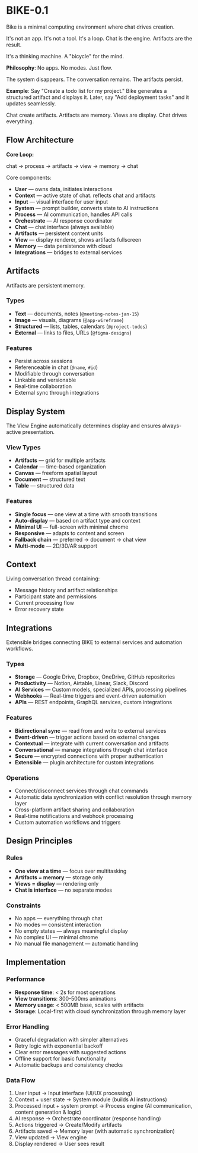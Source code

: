 # BIKE-0.1

Bike is a minimal computing environment where chat drives creation.

It's not an app. It's not a tool. It's a loop. Chat is the engine. Artifacts are the result.

It's a thinking machine. A "bicycle" for the mind.

**Philosophy**: No apps. No modes. Just flow.

The system disappears. The conversation remains. The artifacts persist.

**Example**: Say "Create a todo list for my project." Bike generates a structured artifact and displays it. Later, say "Add deployment tasks" and it updates seamlessly.

Chat create artifacts. Artifacts are memory. Views are display. Chat drives everything.

## Flow Architecture

**Core Loop:**

chat → process → artifacts → view → memory → chat

Core components:
* **User** — owns data, initiates interactions
* **Context** — active state of chat. reflects chat and artifacts
* **Input** — visual interface for user input
* **System** — prompt builder, converts state to AI instructions
* **Process** — AI communication, handles API calls
* **Orchestrate** — AI response coordinator
* **Chat** — chat interface (always available)
* **Artifacts** — persistent content units
* **View** — display renderer, shows artifacts fullscreen
* **Memory** — data persistence with cloud
* **Integrations** — bridges to external services

## Artifacts

Artifacts are persistent memory.

### Types

* **Text** — documents, notes (`@meeting-notes-jan-15`)
* **Image** — visuals, diagrams (`@app-wireframe`)
* **Structured** — lists, tables, calendars (`@project-todos`)  
* **External** — links to files, URLs (`@figma-designs`)

### Features
* Persist across sessions
* Referenceable in chat (`@name`, `#id`)
* Modifiable through conversation
* Linkable and versionable
* Real-time collaboration
* External sync through integrations

## Display System

The View Engine automatically determines display and ensures always-active presentation.

### View Types
* **Artifacts** — grid for multiple artifacts
* **Calendar** — time-based organization
* **Canvas** — freeform spatial layout
* **Document** — structured text
* **Table** — structured data

### Features
* **Single focus** — one view at a time with smooth transitions
* **Auto-display** — based on artifact type and context
* **Minimal UI** — full-screen with minimal chrome
* **Responsive** — adapts to content and screen
* **Fallback chain** — preferred → document → chat view
* **Multi-mode** — 2D/3D/AR support

## Context

Living conversation thread containing:

* Message history and artifact relationships
* Participant state and permissions  
* Current processing flow
* Error recovery state

## Integrations

Extensible bridges connecting BIKE to external services and automation workflows.

### Types
* **Storage** — Google Drive, Dropbox, OneDrive, GitHub repositories
* **Productivity** — Notion, Airtable, Linear, Slack, Discord
* **AI Services** — Custom models, specialized APIs, processing pipelines
* **Webhooks** — Real-time triggers and event-driven automation
* **APIs** — REST endpoints, GraphQL services, custom integrations

### Features
* **Bidirectional sync** — read from and write to external services
* **Event-driven** — trigger actions based on external changes
* **Contextual** — integrate with current conversation and artifacts
* **Conversational** — manage integrations through chat interface
* **Secure** — encrypted connections with proper authentication
* **Extensible** — plugin architecture for custom integrations

### Operations
* Connect/disconnect services through chat commands
* Automatic data synchronization with conflict resolution through memory layer
* Cross-platform artifact sharing and collaboration
* Real-time notifications and webhook processing
* Custom automation workflows and triggers

## Design Principles

### Rules
* **One view at a time** — focus over multitasking
* **Artifacts = memory** — storage only
* **Views = display** — rendering only
* **Chat is interface** — no separate modes

### Constraints
* No apps — everything through chat
* No modes — consistent interaction
* No empty states — always meaningful display
* No complex UI — minimal chrome
* No manual file management — automatic handling

## Implementation

### Performance
* **Response time**: < 2s for most operations
* **View transitions**: 300-500ms animations
* **Memory usage**: < 500MB base, scales with artifacts
* **Storage**: Local-first with cloud synchronization through memory layer

### Error Handling
* Graceful degradation with simpler alternatives
* Retry logic with exponential backoff
* Clear error messages with suggested actions
* Offline support for basic functionality
* Automatic backups and consistency checks

### Data Flow
1. User input → Input interface (UI/UX processing)
2. Context + user state → System module (builds AI instructions)
3. Processed input + system prompt → Process engine (AI communication, content generation & logic)
4. AI response → Orchestrate coordinator (response handling)
5. Actions triggered → Create/Modify artifacts
6. Artifacts saved → Memory layer (with automatic synchronization)
7. View updated → View engine
8. Display rendered → User sees result